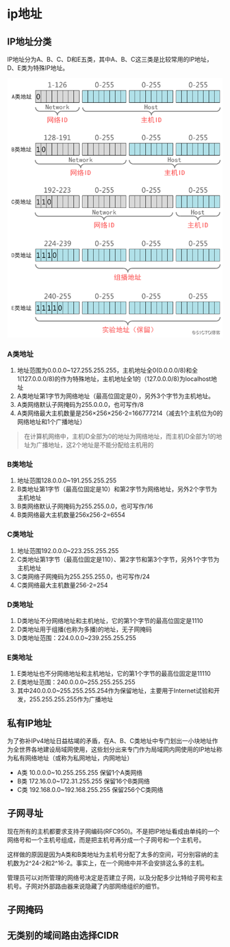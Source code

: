 ip地址
===

## IP地址分类
IP地址分为A、B、C、D和E五类，其中A、B、C这三类是比较常用的IP地址，D、E类为特殊IP地址。

![ip地址划分](images/ip地址划分.png)

### A类地址
1. 地址范围为0.0.0.0~127.255.255.255，主机地址全0(0.0.0.0/8)和全1(127.0.0.0/8)的作为特殊地址，主机地址全1的（127.0.0.0/8)为localhost地址
2. A类地址第1字节为网络地址（最高位固定是0），另外3个字节为主机地址。
3. A类网络默认子网掩码为255.0.0.0，也可写作/8
4. A类网络最大主机数量是256×256×256-2=166777214（减去1个主机位为0的网络地址和1个广播地址）

> 在计算机网络中，主机ID全部为0的地址为网络地址，而主机ID全部为1的地址为广播地址，这2个地址是不能分配给主机用的

### B类地址
1. 地址范围128.0.0.0~191.255.255.255
2. B类地址第1字节（最高位固定是10）和第2字节为网络地址，另外2个字节为主机地址
3. B类网络默认子网掩码为255.255.0.0，也可写作/16
4. B类网络最大主机数量256x256-2=6554

### C类地址
1. 地址范围192.0.0.0~223.255.255.255
2. C类地址第1字节（最高位固定是110）、第2字节和第3个字节，另外1个字节为主机地址
3. C类网络子网掩码为255.255.255.0，也可写作/24
4. C类网络最大主机数量256-2=254

### D类地址
1. D类地址不分网络地址和主机地址，它的第1个字节的最高位固定是1110
2. D类地址用于组播(也称为多播)的地址，无子网掩码
3. D类地址范围：224.0.0.0~239.255.255.255

### E类地址
1. E类地址也不分网络地址和主机地址，它的第1个字节的最高位固定是11110
2. E类地址范围：240.0.0.0~255.255.255.255
3. 其中240.0.0.0~255.255.255.254作为保留地址，主要用于Internet试验和开发，255.255.255.255作为广播地址

## 私有IP地址
为了弥补IPv4地址日益枯竭的矛盾，在A、B、C类地址中专门划出一小块地址作为全世界各地建设局域网使用，这些划分出来专门作为局域网内网使用的IP地址称为私有网络地址（或称为私网地址，内网地址）

* A类 10.0.0.0~10.255.255.255     保留1个A类网络
* B类 172.16.0.0~172.31.255.255   保留16个B类网络
* C类 192.168.0.0~192.168.255.255 保留256个C类网络

## 子网寻址
现在所有的主机都要求支持子网编码(RFC950)。不是把IP地址看成由单纯的一个网络号和一个主机号组成，而是把主机号再分成一个子网号和一个主机号。

这样做的原因是因为A类和B类地址为主机号分配了太多的空间，可分别容纳的主机数为2^24-2和2^16-2。事实上，在一个网络中并不会安排这么多的主机。

管理员可以对所管理的网络号决定是否建立子网，以及分配多少比特给子网号和主机号。子网对外部路由器来说隐藏了内部网络组织的细节。

## 子网掩码

## 无类别的域间路由选择CIDR